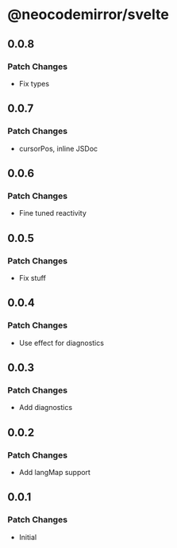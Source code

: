 # @neocodemirror/svelte

## 0.0.8

### Patch Changes

- Fix types

## 0.0.7

### Patch Changes

- cursorPos, inline JSDoc

## 0.0.6

### Patch Changes

- Fine tuned reactivity

## 0.0.5

### Patch Changes

- Fix stuff

## 0.0.4

### Patch Changes

- Use effect for diagnostics

## 0.0.3

### Patch Changes

- Add diagnostics

## 0.0.2

### Patch Changes

- Add langMap support

## 0.0.1

### Patch Changes

- Initial
